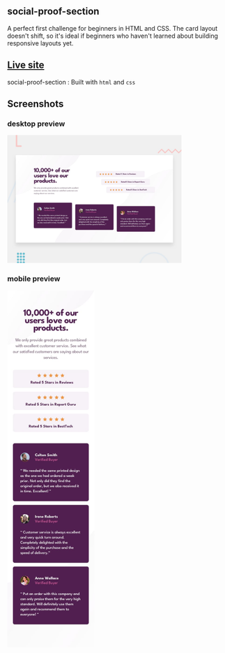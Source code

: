 ## social-proof-section

A perfect first challenge for beginners in HTML and CSS. The card layout doesn't shift, so it's ideal if beginners who haven't learned about building responsive layouts yet.

## [Live site](https://vin-social-proof-section.netlify.app/)

social-proof-section
: Built with `html` and `css`

## Screenshots

### desktop preview

<div style="width: 400px;">
  <img src="./design/desktop-preview.jpg" alt="social-proof-section desktop preview">
</div>

### mobile preview

<div style="width: 200px;">
  <img src="./design/mobile-design.jpg" alt="social-proof-section desktop preview">
</div>
